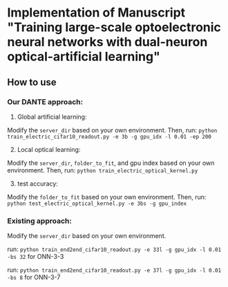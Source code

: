# Implementation of Manuscript "Training large-scale optoelectronic neural networks with dual-neuron optical-artificial learning"

## How to use

### Our DANTE approach:

1. Global artificial learning: 

Modify the `server_dir` based on your own environment. Then, run:
`python train_electric_cifar10_readout.py -e 3b -g gpu_idx -l 0.01 -ep 200`

2. Local optical learning: 

Modify the `server_dir`,  `folder_to_fit`, and gpu index based on your own environment. Then, run:
`python train_electric_optical_kernel.py`

3. test accuracy:

Modify the  `folder_to_fit` based on your own environment. Then, run:
`python test_electric_optical_kernel.py -e 3bs -g gpu_index`

### Existing approach:

Modify the `server_dir` based on your own environment. 

run:
`python train_end2end_cifar10_readout.py -e 33l -g gpu_idx -l 0.01 -bs 32` for ONN-3-3

run:
`python train_end2end_cifar10_readout.py -e 37l -g gpu_idx -l 0.01 -bs 8` for ONN-3-7